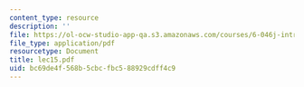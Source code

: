 ```yaml
---
content_type: resource
description: ''
file: https://ol-ocw-studio-app-qa.s3.amazonaws.com/courses/6-046j-introduction-to-algorithms-sma-5503-fall-2005/bc69de4f568b5cbcfbc588929cdff4c9_lec15.pdf
file_type: application/pdf
resourcetype: Document
title: lec15.pdf
uid: bc69de4f-568b-5cbc-fbc5-88929cdff4c9
---
```

